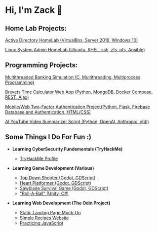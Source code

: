 <h1>Hi, I'm Zack 👋</h1>

<h2>Home Lab Projects:</h2>

[Active Directory HomeLab (VirtualBox, Server 2019, Windows 10)](https://github.com/Zack-John/active-directory-homelab)

[Linux System Admin HomeLab (Ubuntu, RHEL, ssh, zfs, nfs, Ansible)](https://github.com/Zack-John/ubuntu-rhel-sysadmin-lab/)


<h2>Programming Projects:</h2>

[Multithreaded Banking Simulation (C, Multithreading, Multiprocess Programming)](https://github.com/Zack-John/multithreaded-bank-simulator)

[Brevets Time Calculator Web App (Python, MongoDB, Docker Compose, REST, Ajax)](github.com/MYREPO)

[Mobile/Web Two-Factor Authentication Project(Python, Flask, Firebase Database and Authentication, HTML/CSS)](https://github.com/iperkins987/NotDuo_Web)

[AI YouTube Video Summarizer Script (Python, OpenAI, Anthropic, ytdl)](https://github.com/Zack-John/youtube-vid-summarizer)


<h2>Some Things I Do For Fun :)</h2>

- <b>Learning CyberSecurity Fundementals (TryHackMe)</b>
  - [TryHackMe Profile](https://tryhackme.com/p/ZackHacks)

- <b>Learning Game Development (Various)</b>
  - [Top Down Shooter (Godot, GDScript)](https://github.com/Zack-John/godot-top-down-shooter)
  - [Heart Platformer (Godot, GDScript)](https://github.com/Zack-John/heart-platformer)
  - [Sawblade Survival Game (Godot, GDScript)](https://github.com/Zack-John/balloon-survival-game)
  - ["Roll-A-Ball" (Unity, C#)](https://github.com/Zack-John/roll-a-ball/)

- <b>Learning Web Development (The Odin Project)</b>
  - [Static Landing Page Mock-Up](MYREPO)
  - [Simple Recipes Website](MYREPO)
  - [Practicing JavaScript](MYREPO)


<!--
**Zack-John/Zack-John** is a ✨ _special_ ✨ repository because its `README.md` (this file) appears on your GitHub profile.

Here are some ideas to get you started:

- 🔭 I’m currently working on ...
- 🌱 I’m currently learning ...
- 👯 I’m looking to collaborate on ...
- 🤔 I’m looking for help with ...
- 💬 Ask me about ...
- 📫 How to reach me: ...
- 😄 Pronouns: ...
- ⚡ Fun fact: ...
-->

